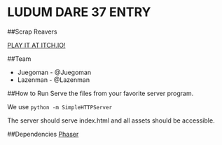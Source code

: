 # LUDUM DARE 37 ENTRY

##Scrap Reavers

[PLAY IT AT ITCH.IO!](https://juegoman.itch.io/scrap-reavers)

##Team
- Juegoman - @Juegoman
- Lazenman - @Lazenman

##How to Run
Serve the files from your favorite server program.

We use `python -m SimpleHTTPServer`

The server should serve index.html and all assets should be accessible.

##Dependencies
[Phaser](http://phaser.io)
